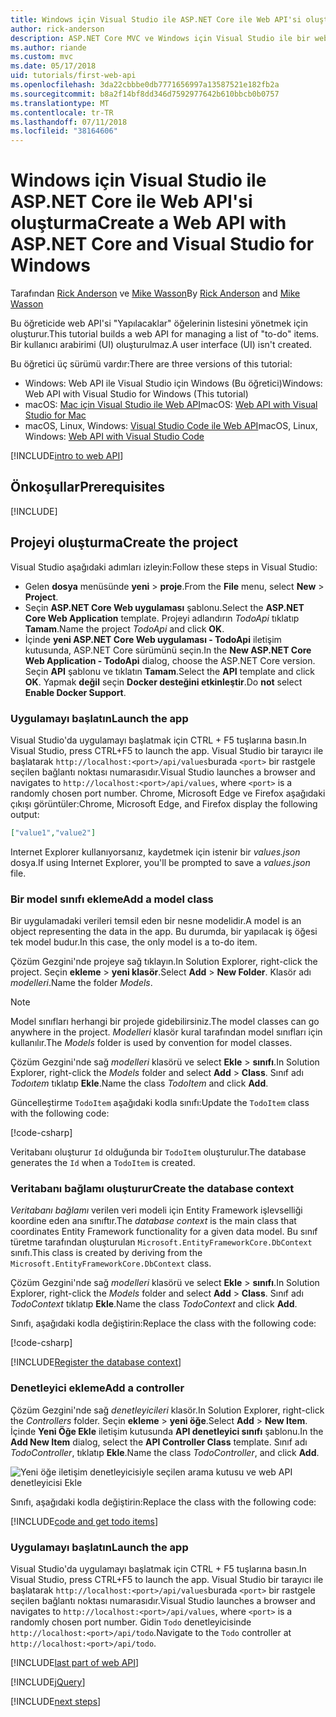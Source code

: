 ```yaml
---
title: Windows için Visual Studio ile ASP.NET Core ile Web API'si oluşturma
author: rick-anderson
description: ASP.NET Core MVC ve Windows için Visual Studio ile bir web API'si oluşturma
ms.author: riande
ms.custom: mvc
ms.date: 05/17/2018
uid: tutorials/first-web-api
ms.openlocfilehash: 3da22cbbbe0db7771656997a13587521e182fb2a
ms.sourcegitcommit: b8a2f14bf8dd346d7592977642b610bbcb0b0757
ms.translationtype: MT
ms.contentlocale: tr-TR
ms.lasthandoff: 07/11/2018
ms.locfileid: "38164606"
---
```

# <a name="create-a-web-api-with-aspnet-core-and-visual-studio-for-windows"></a><span data-ttu-id="c3d86-103">Windows için Visual Studio ile ASP.NET Core ile Web API'si oluşturma</span><span class="sxs-lookup"><span data-stu-id="c3d86-103">Create a Web API with ASP.NET Core and Visual Studio for Windows</span></span>

<span data-ttu-id="c3d86-104">Tarafından [Rick Anderson](https://twitter.com/RickAndMSFT) ve [Mike Wasson](https://github.com/mikewasson)</span><span class="sxs-lookup"><span data-stu-id="c3d86-104">By [Rick Anderson](https://twitter.com/RickAndMSFT) and [Mike Wasson](https://github.com/mikewasson)</span></span>

<span data-ttu-id="c3d86-105">Bu öğreticide web API'si "Yapılacaklar" öğelerinin listesini yönetmek için oluşturur.</span><span class="sxs-lookup"><span data-stu-id="c3d86-105">This tutorial builds a web API for managing a list of "to-do" items.</span></span> <span data-ttu-id="c3d86-106">Bir kullanıcı arabirimi (UI) oluşturulmaz.</span><span class="sxs-lookup"><span data-stu-id="c3d86-106">A user interface (UI) isn't created.</span></span>

<span data-ttu-id="c3d86-107">Bu öğretici üç sürümü vardır:</span><span class="sxs-lookup"><span data-stu-id="c3d86-107">There are three versions of this tutorial:</span></span>

* <span data-ttu-id="c3d86-108">Windows: Web API ile Visual Studio için Windows (Bu öğretici)</span><span class="sxs-lookup"><span data-stu-id="c3d86-108">Windows: Web API with Visual Studio for Windows (This tutorial)</span></span>
* <span data-ttu-id="c3d86-109">macOS: [Mac için Visual Studio ile Web API](xref:tutorials/first-web-api-mac)</span><span class="sxs-lookup"><span data-stu-id="c3d86-109">macOS: [Web API with Visual Studio for Mac](xref:tutorials/first-web-api-mac)</span></span>
* <span data-ttu-id="c3d86-110">macOS, Linux, Windows: [Visual Studio Code ile Web API](xref:tutorials/web-api-vsc)</span><span class="sxs-lookup"><span data-stu-id="c3d86-110">macOS, Linux, Windows: [Web API with Visual Studio Code](xref:tutorials/web-api-vsc)</span></span>

<!-- WARNING: The code AND images in this doc are used by uid: tutorials/web-api-vsc, tutorials/first-web-api-mac and tutorials/first-web-api. If you change any code/images in this tutorial, update uid: tutorials/web-api-vsc -->

[!INCLUDE[intro to web API](../includes/webApi/intro.md)]

## <a name="prerequisites"></a><span data-ttu-id="c3d86-111">Önkoşullar</span><span class="sxs-lookup"><span data-stu-id="c3d86-111">Prerequisites</span></span>

[!INCLUDE[](~/includes/net-core-prereqs-windows.md)]

## <a name="create-the-project"></a><span data-ttu-id="c3d86-112">Projeyi oluşturma</span><span class="sxs-lookup"><span data-stu-id="c3d86-112">Create the project</span></span>

<span data-ttu-id="c3d86-113">Visual Studio aşağıdaki adımları izleyin:</span><span class="sxs-lookup"><span data-stu-id="c3d86-113">Follow these steps in Visual Studio:</span></span>

* <span data-ttu-id="c3d86-114">Gelen **dosya** menüsünde **yeni** > **proje**.</span><span class="sxs-lookup"><span data-stu-id="c3d86-114">From the **File** menu, select **New** > **Project**.</span></span>
* <span data-ttu-id="c3d86-115">Seçin **ASP.NET Core Web uygulaması** şablonu.</span><span class="sxs-lookup"><span data-stu-id="c3d86-115">Select the **ASP.NET Core Web Application** template.</span></span> <span data-ttu-id="c3d86-116">Projeyi adlandırın *TodoApi* tıklatıp **Tamam**.</span><span class="sxs-lookup"><span data-stu-id="c3d86-116">Name the project *TodoApi* and click **OK**.</span></span>
* <span data-ttu-id="c3d86-117">İçinde **yeni ASP.NET Core Web uygulaması - TodoApi** iletişim kutusunda, ASP.NET Core sürümünü seçin.</span><span class="sxs-lookup"><span data-stu-id="c3d86-117">In the **New ASP.NET Core Web Application - TodoApi** dialog, choose the ASP.NET Core version.</span></span> <span data-ttu-id="c3d86-118">Seçin **API** şablonu ve tıklatın **Tamam**.</span><span class="sxs-lookup"><span data-stu-id="c3d86-118">Select the **API** template and click **OK**.</span></span> <span data-ttu-id="c3d86-119">Yapmak **değil** seçin **Docker desteğini etkinleştir**.</span><span class="sxs-lookup"><span data-stu-id="c3d86-119">Do **not** select **Enable Docker Support**.</span></span>

### <a name="launch-the-app"></a><span data-ttu-id="c3d86-120">Uygulamayı başlatın</span><span class="sxs-lookup"><span data-stu-id="c3d86-120">Launch the app</span></span>

<span data-ttu-id="c3d86-121">Visual Studio'da uygulamayı başlatmak için CTRL + F5 tuşlarına basın.</span><span class="sxs-lookup"><span data-stu-id="c3d86-121">In Visual Studio, press CTRL+F5 to launch the app.</span></span> <span data-ttu-id="c3d86-122">Visual Studio bir tarayıcı ile başlatarak `http://localhost:<port>/api/values`burada `<port>` bir rastgele seçilen bağlantı noktası numarasıdır.</span><span class="sxs-lookup"><span data-stu-id="c3d86-122">Visual Studio launches a browser and navigates to `http://localhost:<port>/api/values`, where `<port>` is a randomly chosen port number.</span></span> <span data-ttu-id="c3d86-123">Chrome, Microsoft Edge ve Firefox aşağıdaki çıkışı görüntüler:</span><span class="sxs-lookup"><span data-stu-id="c3d86-123">Chrome, Microsoft Edge, and Firefox display the following output:</span></span>

```json
["value1","value2"]
```

<span data-ttu-id="c3d86-124">Internet Explorer kullanıyorsanız, kaydetmek için istenir bir *values.json* dosya.</span><span class="sxs-lookup"><span data-stu-id="c3d86-124">If using Internet Explorer, you'll be prompted to save a *values.json* file.</span></span>

### <a name="add-a-model-class"></a><span data-ttu-id="c3d86-125">Bir model sınıfı ekleme</span><span class="sxs-lookup"><span data-stu-id="c3d86-125">Add a model class</span></span>

<span data-ttu-id="c3d86-126">Bir uygulamadaki verileri temsil eden bir nesne modelidir.</span><span class="sxs-lookup"><span data-stu-id="c3d86-126">A model is an object representing the data in the app.</span></span> <span data-ttu-id="c3d86-127">Bu durumda, bir yapılacak iş öğesi tek model budur.</span><span class="sxs-lookup"><span data-stu-id="c3d86-127">In this case, the only model is a to-do item.</span></span>

<span data-ttu-id="c3d86-128">Çözüm Gezgini'nde projeye sağ tıklayın.</span><span class="sxs-lookup"><span data-stu-id="c3d86-128">In Solution Explorer, right-click the project.</span></span> <span data-ttu-id="c3d86-129">Seçin **ekleme** > **yeni klasör**.</span><span class="sxs-lookup"><span data-stu-id="c3d86-129">Select **Add** > **New Folder**.</span></span> <span data-ttu-id="c3d86-130">Klasör adı *modelleri*.</span><span class="sxs-lookup"><span data-stu-id="c3d86-130">Name the folder *Models*.</span></span>

> [!NOTE]
> <span data-ttu-id="c3d86-131">Model sınıfları herhangi bir projede gidebilirsiniz.</span><span class="sxs-lookup"><span data-stu-id="c3d86-131">The model classes can go anywhere in the project.</span></span> <span data-ttu-id="c3d86-132">*Modelleri* klasör kural tarafından model sınıfları için kullanılır.</span><span class="sxs-lookup"><span data-stu-id="c3d86-132">The *Models* folder is used by convention for model classes.</span></span>

<span data-ttu-id="c3d86-133">Çözüm Gezgini'nde sağ *modelleri* klasörü ve select **Ekle** > **sınıfı**.</span><span class="sxs-lookup"><span data-stu-id="c3d86-133">In Solution Explorer, right-click the *Models* folder and select **Add** > **Class**.</span></span> <span data-ttu-id="c3d86-134">Sınıf adı *Todoıtem* tıklatıp **Ekle**.</span><span class="sxs-lookup"><span data-stu-id="c3d86-134">Name the class *TodoItem* and click **Add**.</span></span>

<span data-ttu-id="c3d86-135">Güncelleştirme `TodoItem` aşağıdaki kodla sınıfı:</span><span class="sxs-lookup"><span data-stu-id="c3d86-135">Update the `TodoItem` class with the following code:</span></span>

[!code-csharp[](first-web-api/samples/2.0/TodoApi/Models/TodoItem.cs)]

<span data-ttu-id="c3d86-136">Veritabanı oluşturur `Id` olduğunda bir `TodoItem` oluşturulur.</span><span class="sxs-lookup"><span data-stu-id="c3d86-136">The database generates the `Id` when a `TodoItem` is created.</span></span>

### <a name="create-the-database-context"></a><span data-ttu-id="c3d86-137">Veritabanı bağlamı oluşturur</span><span class="sxs-lookup"><span data-stu-id="c3d86-137">Create the database context</span></span>

<span data-ttu-id="c3d86-138">*Veritabanı bağlamı* verilen veri modeli için Entity Framework işlevselliği koordine eden ana sınıftır.</span><span class="sxs-lookup"><span data-stu-id="c3d86-138">The *database context* is the main class that coordinates Entity Framework functionality for a given data model.</span></span> <span data-ttu-id="c3d86-139">Bu sınıf türetme tarafından oluşturulan `Microsoft.EntityFrameworkCore.DbContext` sınıfı.</span><span class="sxs-lookup"><span data-stu-id="c3d86-139">This class is created by deriving from the `Microsoft.EntityFrameworkCore.DbContext` class.</span></span>

<span data-ttu-id="c3d86-140">Çözüm Gezgini'nde sağ *modelleri* klasörü ve select **Ekle** > **sınıfı**.</span><span class="sxs-lookup"><span data-stu-id="c3d86-140">In Solution Explorer, right-click the *Models* folder and select **Add** > **Class**.</span></span> <span data-ttu-id="c3d86-141">Sınıf adı *TodoContext* tıklatıp **Ekle**.</span><span class="sxs-lookup"><span data-stu-id="c3d86-141">Name the class *TodoContext* and click **Add**.</span></span>

<span data-ttu-id="c3d86-142">Sınıfı, aşağıdaki kodla değiştirin:</span><span class="sxs-lookup"><span data-stu-id="c3d86-142">Replace the class with the following code:</span></span>

[!code-csharp[](first-web-api/samples/2.0/TodoApi/Models/TodoContext.cs)]

[!INCLUDE[Register the database context](../includes/webApi/register_dbContext.md)]

### <a name="add-a-controller"></a><span data-ttu-id="c3d86-143">Denetleyici ekleme</span><span class="sxs-lookup"><span data-stu-id="c3d86-143">Add a controller</span></span>

<span data-ttu-id="c3d86-144">Çözüm Gezgini'nde sağ *denetleyicileri* klasör.</span><span class="sxs-lookup"><span data-stu-id="c3d86-144">In Solution Explorer, right-click the *Controllers* folder.</span></span> <span data-ttu-id="c3d86-145">Seçin **ekleme** > **yeni öğe**.</span><span class="sxs-lookup"><span data-stu-id="c3d86-145">Select **Add** > **New Item**.</span></span> <span data-ttu-id="c3d86-146">İçinde **Yeni Öğe Ekle** iletişim kutusunda **API denetleyici sınıfı** şablonu.</span><span class="sxs-lookup"><span data-stu-id="c3d86-146">In the **Add New Item** dialog, select the **API Controller Class** template.</span></span> <span data-ttu-id="c3d86-147">Sınıf adı *TodoController*, tıklatıp **Ekle**.</span><span class="sxs-lookup"><span data-stu-id="c3d86-147">Name the class *TodoController*, and click **Add**.</span></span>

![Yeni öğe iletişim denetleyicisiyle seçilen arama kutusu ve web API denetleyicisi Ekle](first-web-api/_static/new_controller.png)

<span data-ttu-id="c3d86-149">Sınıfı, aşağıdaki kodla değiştirin:</span><span class="sxs-lookup"><span data-stu-id="c3d86-149">Replace the class with the following code:</span></span>

[!INCLUDE[code and get todo items](../includes/webApi/getTodoItems.md)]

### <a name="launch-the-app"></a><span data-ttu-id="c3d86-150">Uygulamayı başlatın</span><span class="sxs-lookup"><span data-stu-id="c3d86-150">Launch the app</span></span>

<span data-ttu-id="c3d86-151">Visual Studio'da uygulamayı başlatmak için CTRL + F5 tuşlarına basın.</span><span class="sxs-lookup"><span data-stu-id="c3d86-151">In Visual Studio, press CTRL+F5 to launch the app.</span></span> <span data-ttu-id="c3d86-152">Visual Studio bir tarayıcı ile başlatarak `http://localhost:<port>/api/values`burada `<port>` bir rastgele seçilen bağlantı noktası numarasıdır.</span><span class="sxs-lookup"><span data-stu-id="c3d86-152">Visual Studio launches a browser and navigates to `http://localhost:<port>/api/values`, where `<port>` is a randomly chosen port number.</span></span> <span data-ttu-id="c3d86-153">Gidin `Todo` denetleyicisinde `http://localhost:<port>/api/todo`.</span><span class="sxs-lookup"><span data-stu-id="c3d86-153">Navigate to the `Todo` controller at `http://localhost:<port>/api/todo`.</span></span>

[!INCLUDE[last part of web API](../includes/webApi/end.md)]

[!INCLUDE[jQuery](../includes/webApi/add-jquery.md)]

[!INCLUDE[next steps](../includes/webApi/next.md)]
